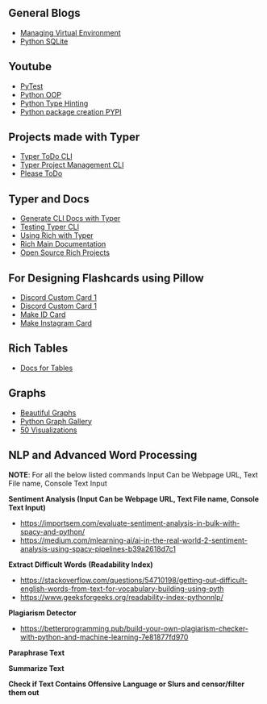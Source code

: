 ## General Blogs

* [Managing Virtual Environment](https://mothergeo-py.readthedocs.io/en/latest/development/how-to/venv-win.html)
* [Python SQLite](https://www.sqlitetutorial.net/sqlite-python/)

## Youtube

* [PyTest](https://www.youtube.com/playlist?list=PLyb_C2HpOQSBWGekd7PfhHnb9GnqDgrxS)
* [Python OOP](https://www.youtube.com/watch?v=Ej_02ICOIgs)
* [Python Type Hinting](https://www.youtube.com/watch?v=QORvB-_mbZ0)
* [Python package creation PYPI](https://youtube.com/playlist?list=PLyb_C2HpOQSB3z_4WliKt56WyDgfXzzMz)

## Projects made with Typer

* [Typer ToDo CLI](https://github.com/tddschn/todo-cli-tddschn)
* [Typer Project Management CLI](https://levelup.gitconnected.com/cool-stuff-you-can-do-with-python-sqlite-and-typer-8d998b69476d)
* [Please ToDo](https://github.com/NayamAmarshe/please)

## Typer and Docs

* [Generate CLI Docs with Typer](https://typer.tiangolo.com/typer-cli/#generate-docs-with-typer-cli)
* [Testing Typer CLI](https://typer.tiangolo.com/tutorial/testing/)
* [Using Rich with Typer](https://typer.tiangolo.com/tutorial/commands/help/#rich-markdown-and-markup)
* [Rich Main Documentation](https://rich.readthedocs.io/en/stable/index.html)
* [Open Source Rich Projects](https://www.textualize.io/rich/gallery)

## For Designing Flashcards using Pillow

* [Discord Custom Card 1](https://www.youtube.com/watch?v=zyrkoBma52Q)
* [Discord Custom Card 1](https://www.youtube.com/watch?v=y58iPlj2QeE)
* [Make ID Card](https://www.youtube.com/watch?v=eiF9cvsX_Jc)
* [Make Instagram Card](https://www.nguyentrieuphong.com/2020/03/how-to-create-instagram-card-with-python-EN1.html)

## Rich Tables

* [Docs for Tables](https://rich.readthedocs.io/en/stable/tables.html)

## Graphs

* [Beautiful Graphs](https://towardsdatascience.com/a-simple-guide-to-beautiful-visualizations-in-python-f564e6b9d392)
* [Python Graph Gallery](https://www.python-graph-gallery.com/basic-barplot-with-seaborn)
* [50 Visualizations](https://www.machinelearningplus.com/plots/top-50-matplotlib-visualizations-the-master-plots-python/)

## NLP and Advanced Word Processing

**NOTE**: For all the below listed commands Input Can be Webpage URL, Text File name, Console Text Input

**Sentiment Analysis (Input Can be Webpage URL, Text File name, Console Text Input)**

* <https://importsem.com/evaluate-sentiment-analysis-in-bulk-with-spacy-and-python/>
* <https://medium.com/mlearning-ai/ai-in-the-real-world-2-sentiment-analysis-using-spacy-pipelines-b39a2618d7c1>

**Extract Difficult Words** **(Readability Index)**

* <https://stackoverflow.com/questions/54710198/getting-out-difficult-english-words-from-text-for-vocabulary-building-using-pyth>
* <https://www.geeksforgeeks.org/readability-index-pythonnlp/>

**Plagiarism Detector**

* <https://betterprogramming.pub/build-your-own-plagiarism-checker-with-python-and-machine-learning-7e81877fd970>

**Paraphrase Text**

**Summarize Text**

**Check if Text Contains Offensive Language or Slurs and censor/filter them out**
